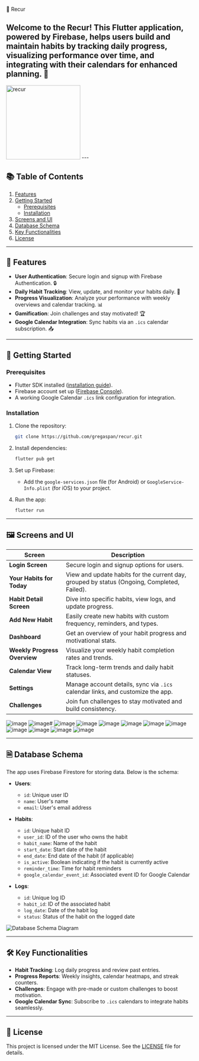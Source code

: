 🌟 Recur

Welcome to the **Recur**! This Flutter application, powered by Firebase, helps users build and maintain habits by tracking daily progress, visualizing performance over time, and integrating with their calendars for enhanced planning. 🚀
---
<img src="https://github.com/user-attachments/assets/75630c8f-190a-4226-9806-b0760b20d9ce" alt="recur" width="200">
---

## 📚 Table of Contents

1. [Features](#features)  
2. [Getting Started](#getting-started)  
   - [Prerequisites](#prerequisites)  
   - [Installation](#installation)  
3. [Screens and UI](#screens-and-ui)  
4. [Database Schema](#database-schema)  
5. [Key Functionalities](#key-functionalities)  
6. [License](#license)  

---

## 🌟 Features

- **User Authentication**: Secure login and signup with Firebase Authentication. 🔒  
- **Daily Habit Tracking**: View, update, and monitor your habits daily. 📅  
- **Progress Visualization**: Analyze your performance with weekly overviews and calendar tracking. 📊  
- **Gamification**: Join challenges and stay motivated! 🏆  
- **Google Calendar Integration**: Sync habits via an `.ics` calendar subscription. 📤  

---

## 🚀 Getting Started

### Prerequisites

- Flutter SDK installed ([installation guide](https://docs.flutter.dev/get-started/install)).  
- Firebase account set up ([Firebase Console](https://console.firebase.google.com/)).  
- A working Google Calendar `.ics` link configuration for integration.

### Installation

1. Clone the repository:  
   ```bash
   git clone https://github.com/gregaspan/recur.git
   ```

2. Install dependencies:  
   ```bash
   flutter pub get
   ```

3. Set up Firebase:  
   - Add the `google-services.json` file (for Android) or `GoogleService-Info.plist` (for iOS) to your project.  

4. Run the app:  
   ```bash
   flutter run
   ```

---

## 🖼 Screens and UI

| Screen                      | Description                                                                                   |
|-----------------------------|-----------------------------------------------------------------------------------------------|
| **Login Screen**            | Secure login and signup options for users.                                                   |
| **Your Habits for Today**   | View and update habits for the current day, grouped by status (Ongoing, Completed, Failed).   |
| **Habit Detail Screen**     | Dive into specific habits, view logs, and update progress.                                    |
| **Add New Habit**           | Easily create new habits with custom frequency, reminders, and types.                        |
| **Dashboard**               | Get an overview of your habit progress and motivational stats.                               |
| **Weekly Progress Overview**| Visualize your weekly habit completion rates and trends.                                      |
| **Calendar View**           | Track long-term trends and daily habit statuses.                                             |
| **Settings**                | Manage account details, sync via `.ics` calendar links, and customize the app.               |
| **Challenges**              | Join fun challenges to stay motivated and build consistency.                                 |


![image](https://github.com/user-attachments/assets/f3123e01-e849-479f-8744-7dbd8e15077d)
![image](https://github.com/user-attachments/assets/a9730c41-7ed5-4836-a8f5-fd28a2c9e4e9)# 
![image](https://github.com/user-attachments/assets/57babec2-7cdc-4ad3-9454-b289faefb9ca)
![image](https://github.com/user-attachments/assets/30e03e59-562d-472a-adb4-b75f9a6f26b4)
![image](https://github.com/user-attachments/assets/9cea54df-20f0-458b-affc-a9945f9f09c9)
![image](https://github.com/user-attachments/assets/624ac89b-62cc-45f0-ad81-e73c8e9991f2)
![image](https://github.com/user-attachments/assets/6fbeabdf-8873-4b32-a2aa-ee295ea0c81e)
![image](https://github.com/user-attachments/assets/99547b6d-e414-4cd4-879d-9ef8477dcf3e)
![image](https://github.com/user-attachments/assets/d2ca3996-b88c-420b-a3c7-ff64add1bf02)
![image](https://github.com/user-attachments/assets/165242bb-bb66-4489-944a-4a97f99b8624)
![image](https://github.com/user-attachments/assets/b2be84a2-9281-4fc4-9eaa-4a4c93901ba9)
![image](https://github.com/user-attachments/assets/50e31392-4d13-42a6-b9e9-93196e38ece6)



---

## 🗎 Database Schema

The app uses Firebase Firestore for storing data. Below is the schema:

- **Users**:  
  - `id`: Unique user ID  
  - `name`: User's name  
  - `email`: User's email address  

- **Habits**:  
  - `id`: Unique habit ID  
  - `user_id`: ID of the user who owns the habit  
  - `habit_name`: Name of the habit  
  - `start_date`: Start date of the habit  
  - `end_date`: End date of the habit (if applicable)  
  - `is_active`: Boolean indicating if the habit is currently active  
  - `reminder_time`: Time for habit reminders  
  - `google_calendar_event_id`: Associated event ID for Google Calendar  

- **Logs**:  
  - `id`: Unique log ID  
  - `habit_id`: ID of the associated habit  
  - `log_date`: Date of the habit log  
  - `status`: Status of the habit on the logged date  

![Database Schema Diagram](link_to_schema_image)

---

## 🛠️ Key Functionalities

- **Habit Tracking**: Log daily progress and review past entries.  
- **Progress Reports**: Weekly insights, calendar heatmaps, and streak counters.  
- **Challenges**: Engage with pre-made or custom challenges to boost motivation.  
- **Google Calendar Sync**: Subscribe to `.ics` calendars to integrate habits seamlessly.  

---

## 🔖 License

This project is licensed under the MIT License. See the [LICENSE](LICENSE) file for details.

